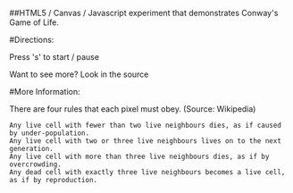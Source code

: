 ##HTML5 / Canvas / Javascript experiment that demonstrates Conway's Game of Life.

#Directions:

Press 's' to start / pause


Want to see more? Look in the source

#More Information:

There are four rules that each pixel must obey. (Source: Wikipedia)

	Any live cell with fewer than two live neighbours dies, as if caused by under-population.
	Any live cell with two or three live neighbours lives on to the next generation.
	Any live cell with more than three live neighbours dies, as if by overcrowding.
	Any dead cell with exactly three live neighbours becomes a live cell, as if by reproduction.